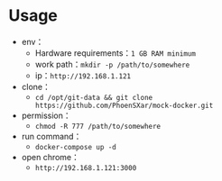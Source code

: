 # Usage

- env：
	- Hardware requirements：`1 GB RAM minimum`
	- work path：`mkdir -p /path/to/somewhere`
	- ip：`http://192.168.1.121`
- clone：
	- `cd /opt/git-data && git clone https://github.com/PhoenSXar/mock-docker.git`
- permission：
	- `chmod -R 777 /path/to/somewhere`
- run command：
	- `docker-compose up -d`
- open chrome：
	- `http://192.168.1.121:3000`
